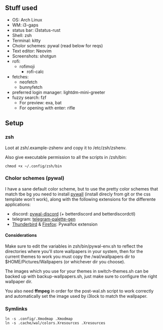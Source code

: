 ## Stuff used

- OS: Arch Linux
- WM: i3-gaps
- status bar: i3status-rust
- Shell: zsh
- Terminal: kitty
- Cholor schemes: pywal (read below for reqs)
- Text editor: Neovim
- Screenshots: shotgun
- rofi:
  - rofimoji
	- rofi-calc
- fetches:
	- neofetch
	- bunnyfetch
- preferred login manager: lightdm-mini-greeter
- fuzzy search: fzf
	- For preview: exa, bat
	- For opening with enter: rifle


## Setup

### zsh

Loot at zsh/.example-zshenv and copy it to /etc/zsh/zshenv.

Also give executable permission to all the scripts in /zsh/bin:
```
chmod +x ~/.config/zsh/bin
```


### Cholor schemes (pywal)
I have a sane default color scheme, but to use the pretty color schemes that match tbe bg you need to install [pywall](https://github.com/dylanaraps/pywal) (install direcly from git or the css template won't work), along with the following extensions for the differente applications:
- discord: [pywal-discord](https://github.com/FilipLitwora/pywal-discord) (+ betterdiscord and betterdiscordctl) 
- telegram: [telegram-palette-gen](https://github.com/agnipau/telegram-palette-gen) 
- [Thunderbird](https://addons.thunderbird.net/en-US/thunderbird/addon/pywalfox/) & [Firefox](https://addons.mozilla.org/en-US/firefox/addon/pywalfox/): Pywalfox extension

#### Considerations
Make sure to edit the variables in zsh/bin/pywal-env.sh to reflect the directories where you'll store wallpapers in your system, then for the current themes to work you must copy the /wal/wallpapers dir to $HOME/Pictures/Wallpapers (or whichever dir you choose).

The images which you use for your themes in switch-themes.sh can be backed up with backup-wallpapers.sh, just make sure to configure the right wallpaper dir.

You also need **ffmpeg** in order for the post-wal.sh script to work correctly and automatically set the image used by i3lock to match the wallpaper.

### Symlinks
```
ln -s .config/.Xmodmap .Xmodmap
ln -s .cache/wal/colors.Xresources .Xresources

```
